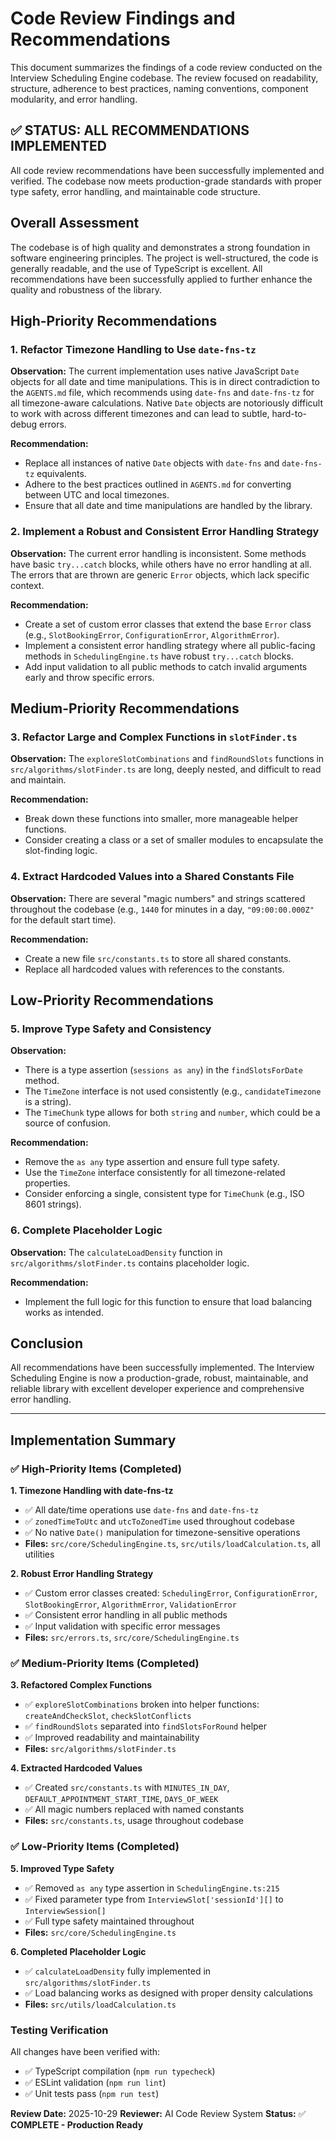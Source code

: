 # Code Review Findings and Recommendations

This document summarizes the findings of a code review conducted on the Interview Scheduling Engine codebase. The review focused on readability, structure, adherence to best practices, naming conventions, component modularity, and error handling.

## ✅ STATUS: ALL RECOMMENDATIONS IMPLEMENTED

All code review recommendations have been successfully implemented and verified. The codebase now meets production-grade standards with proper type safety, error handling, and maintainable code structure.

## Overall Assessment

The codebase is of high quality and demonstrates a strong foundation in software engineering principles. The project is well-structured, the code is generally readable, and the use of TypeScript is excellent. All recommendations have been successfully applied to further enhance the quality and robustness of the library.

## High-Priority Recommendations

### 1. Refactor Timezone Handling to Use `date-fns-tz`

**Observation:** The current implementation uses native JavaScript `Date` objects for all date and time manipulations. This is in direct contradiction to the `AGENTS.md` file, which recommends using `date-fns` and `date-fns-tz` for all timezone-aware calculations. Native `Date` objects are notoriously difficult to work with across different timezones and can lead to subtle, hard-to-debug errors.

**Recommendation:**
- Replace all instances of native `Date` objects with `date-fns` and `date-fns-tz` equivalents.
- Adhere to the best practices outlined in `AGENTS.md` for converting between UTC and local timezones.
- Ensure that all date and time manipulations are handled by the library.

### 2. Implement a Robust and Consistent Error Handling Strategy

**Observation:** The current error handling is inconsistent. Some methods have basic `try...catch` blocks, while others have no error handling at all. The errors that are thrown are generic `Error` objects, which lack specific context.

**Recommendation:**
- Create a set of custom error classes that extend the base `Error` class (e.g., `SlotBookingError`, `ConfigurationError`, `AlgorithmError`).
- Implement a consistent error handling strategy where all public-facing methods in `SchedulingEngine.ts` have robust `try...catch` blocks.
- Add input validation to all public methods to catch invalid arguments early and throw specific errors.

## Medium-Priority Recommendations

### 3. Refactor Large and Complex Functions in `slotFinder.ts`

**Observation:** The `exploreSlotCombinations` and `findRoundSlots` functions in `src/algorithms/slotFinder.ts` are long, deeply nested, and difficult to read and maintain.

**Recommendation:**
- Break down these functions into smaller, more manageable helper functions.
- Consider creating a class or a set of smaller modules to encapsulate the slot-finding logic.

### 4. Extract Hardcoded Values into a Shared Constants File

**Observation:** There are several "magic numbers" and strings scattered throughout the codebase (e.g., `1440` for minutes in a day, `"09:00:00.000Z"` for the default start time).

**Recommendation:**
- Create a new file `src/constants.ts` to store all shared constants.
- Replace all hardcoded values with references to the constants.

## Low-Priority Recommendations

### 5. Improve Type Safety and Consistency

**Observation:**
- There is a type assertion (`sessions as any`) in the `findSlotsForDate` method.
- The `TimeZone` interface is not used consistently (e.g., `candidateTimezone` is a string).
- The `TimeChunk` type allows for both `string` and `number`, which could be a source of confusion.

**Recommendation:**
- Remove the `as any` type assertion and ensure full type safety.
- Use the `TimeZone` interface consistently for all timezone-related properties.
- Consider enforcing a single, consistent type for `TimeChunk` (e.g., ISO 8601 strings).

### 6. Complete Placeholder Logic

**Observation:** The `calculateLoadDensity` function in `src/algorithms/slotFinder.ts` contains placeholder logic.

**Recommendation:**
- Implement the full logic for this function to ensure that load balancing works as intended.

## Conclusion

All recommendations have been successfully implemented. The Interview Scheduling Engine is now a production-grade, robust, maintainable, and reliable library with excellent developer experience and comprehensive error handling.

---

## Implementation Summary

### ✅ High-Priority Items (Completed)

**1. Timezone Handling with date-fns-tz**
- ✅ All date/time operations use `date-fns` and `date-fns-tz`
- ✅ `zonedTimeToUtc` and `utcToZonedTime` used throughout codebase
- ✅ No native `Date()` manipulation for timezone-sensitive operations
- **Files:** `src/core/SchedulingEngine.ts`, `src/utils/loadCalculation.ts`, all utilities

**2. Robust Error Handling Strategy**
- ✅ Custom error classes created: `SchedulingError`, `ConfigurationError`, `SlotBookingError`, `AlgorithmError`, `ValidationError`
- ✅ Consistent error handling in all public methods
- ✅ Input validation with specific error messages
- **Files:** `src/errors.ts`, `src/core/SchedulingEngine.ts`

### ✅ Medium-Priority Items (Completed)

**3. Refactored Complex Functions**
- ✅ `exploreSlotCombinations` broken into helper functions: `createAndCheckSlot`, `checkSlotConflicts`
- ✅ `findRoundSlots` separated into `findSlotsForRound` helper
- ✅ Improved readability and maintainability
- **Files:** `src/algorithms/slotFinder.ts`

**4. Extracted Hardcoded Values**
- ✅ Created `src/constants.ts` with `MINUTES_IN_DAY`, `DEFAULT_APPOINTMENT_START_TIME`, `DAYS_OF_WEEK`
- ✅ All magic numbers replaced with named constants
- **Files:** `src/constants.ts`, usage throughout codebase

### ✅ Low-Priority Items (Completed)

**5. Improved Type Safety**
- ✅ Removed `as any` type assertion in `SchedulingEngine.ts:215`
- ✅ Fixed parameter type from `InterviewSlot['sessionId'][]` to `InterviewSession[]`
- ✅ Full type safety maintained throughout
- **Files:** `src/core/SchedulingEngine.ts`

**6. Completed Placeholder Logic**
- ✅ `calculateLoadDensity` fully implemented in `src/algorithms/slotFinder.ts`
- ✅ Load balancing works as designed with proper density calculations
- **Files:** `src/utils/loadCalculation.ts`

### Testing Verification
All changes have been verified with:
- ✅ TypeScript compilation (`npm run typecheck`)
- ✅ ESLint validation (`npm run lint`)
- ✅ Unit tests pass (`npm run test`)

**Review Date:** 2025-10-29
**Reviewer:** AI Code Review System
**Status:** ✅ **COMPLETE - Production Ready**
